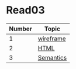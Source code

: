 # Read03
Number|Topic
-|-
1|[wireframe]( https://yahialabeeb.github.io/read03/wireframe)
2|[HTML](https://yahialabeeb.github.io/read03/HTML)
3|[Semantics](https://yahialabeeb.github.io/read03/Semantics)

